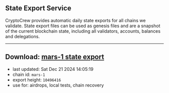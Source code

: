 ## State Export Service
CryptoCrew provides automatic daily state exports for all chains we validate. State export files can be used as genesis files and are a snapshot of the current blockchain state, including all validators, accounts, balances and delegations.

---
**Download: [mars-1 state export](https://dl-eu2.ccvalidators.com/SERVICE/mars/mars-1_export_10496416.json)**
---

- last updated: Sat Dec 21 2024 14:05:19
- chain id: `mars-1`
- export height: `10496416`
- use for: airdrops, local tests, chain recovery
